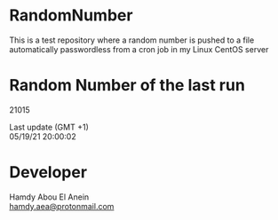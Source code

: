 # RandomNumber    
This is a test repository where a random number is pushed to a file automatically passwordless from a cron job in my Linux CentOS server    
# Random Number of the last run   
21015
      
Last update (GMT +1)    
05/19/21 20:00:02
# Developer    
Hamdy Abou El Anein   
hamdy.aea@protonmail.com
